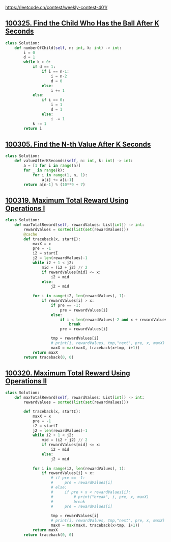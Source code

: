 

https://leetcode.cn/contest/weekly-contest-401/



## [100325. Find the Child Who Has the Ball After K Seconds](https://leetcode.cn/contest/weekly-contest-401/problems/find-the-child-who-has-the-ball-after-k-seconds/)

```python
class Solution:
    def numberOfChild(self, n: int, k: int) -> int:
        i = 0
        d = 1
        while k > 0:
            if d == 1:
                if i == n-1:
                    i = n-2
                    d = 0
                else:
                    i += 1
            else:
                if i == 0:
                    i = 1
                    d = 1
                else:
                    i -= 1
            k -= 1
        return i
```



## [100305. Find the N-th Value After K Seconds](https://leetcode.cn/contest/weekly-contest-401/problems/find-the-n-th-value-after-k-seconds/)

```python
class Solution:
    def valueAfterKSeconds(self, n: int, k: int) -> int:
        a = [1 for i in range(n)]
        for _ in range(k):
            for i in range(1, n, 1):
                a[i] += a[i-1] 
        return a[n-1] % (10**9 + 7)
```



## [100319. Maximum Total Reward Using Operations I](https://leetcode.cn/contest/weekly-contest-401/problems/maximum-total-reward-using-operations-i/)

```python
class Solution:
    def maxTotalReward(self, rewardValues: List[int]) -> int:
        rewardValues = sorted(list(set(rewardValues)))
        @cache
        def traceback(x, startI):
            maxX = x
            pre = -1
            i2 = startI
            j2 = len(rewardValues)-1
            while i2 + 1 < j2:
                mid = (i2 + j2) // 2
                if rewardValues[mid] <= x:
                    i2 = mid
                else:
                    j2 = mid
            
            for i in range(i2, len(rewardValues), 1):
                if rewardValues[i] > x:
                    if pre == -1:
                        pre = rewardValues[i]
                    else:
                        if i < len(rewardValues)-2 and x + rewardValues[i] > rewardValues[i+1]:
                            break
                        pre = rewardValues[i]

                    tmp = rewardValues[i]
                    # print(i, rewardValues, tmp,"next", pre, x, maxX)
                    maxX = max(maxX, traceback(x+tmp, i+1))
            return maxX
        return traceback(0, 0)
```



## [100320. Maximum Total Reward Using Operations II](https://leetcode.cn/contest/weekly-contest-401/problems/maximum-total-reward-using-operations-ii/)

```python
class Solution:
    def maxTotalReward(self, rewardValues: List[int]) -> int:
        rewardValues = sorted(list(set(rewardValues)))

        def traceback(x, startI):
            maxX = x
            pre = -1
            i2 = startI
            j2 = len(rewardValues)-1
            while i2 + 1 < j2:
                mid = (i2 + j2) // 2
                if rewardValues[mid] <= x:
                    i2 = mid
                else:
                    j2 = mid
            
            for i in range(i2, len(rewardValues), 1):
                if rewardValues[i] > x:
                    # if pre == -1:
                    #     pre = rewardValues[i]
                    # else:
                    #     if pre + x < rewardValues[i]:
                    #         # print("break", i, pre, x, maxX)
                    #         break
                    #     pre = rewardValues[i]
                    
                    tmp = rewardValues[i]
                    # print(i, rewardValues, tmp,"next", pre, x, maxX)
                    maxX = max(maxX, traceback(x+tmp, i+1))
            return maxX
        return traceback(0, 0)
```



